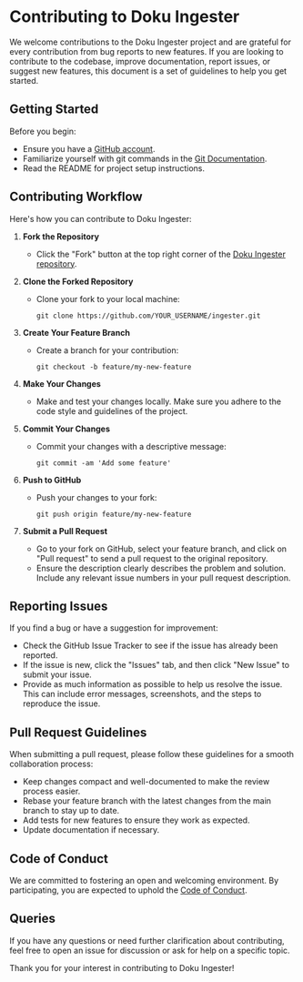 # Contributing to Doku Ingester

We welcome contributions to the Doku Ingester project and are grateful for every contribution from bug reports to new features. If you are looking to contribute to the codebase, improve documentation, report issues, or suggest new features, this document is a set of guidelines to help you get started.

## Getting Started

Before you begin:
- Ensure you have a [GitHub account](https://github.com/join).
- Familiarize yourself with git commands in the [Git Documentation](https://git-scm.com/documentation).
- Read the README for project setup instructions.

## Contributing Workflow

Here's how you can contribute to Doku Ingester:

1. **Fork the Repository**
   - Click the "Fork" button at the top right corner of the [Doku Ingester repository](https://github.com/dokulabs/ingester).

2. **Clone the Forked Repository**
   - Clone your fork to your local machine:

     ```
     git clone https://github.com/YOUR_USERNAME/ingester.git
     ```

3. **Create Your Feature Branch**
   - Create a branch for your contribution:

     ```
     git checkout -b feature/my-new-feature
     ```

4. **Make Your Changes**
   - Make and test your changes locally. Make sure you adhere to the code style and guidelines of the project.

5. **Commit Your Changes**
   - Commit your changes with a descriptive message:

     ```
     git commit -am 'Add some feature'
     ```

6. **Push to GitHub**
   - Push your changes to your fork:

     ```
     git push origin feature/my-new-feature
     ```

7. **Submit a Pull Request**
   - Go to your fork on GitHub, select your feature branch, and click on "Pull request" to send a pull request to the original repository.
   - Ensure the description clearly describes the problem and solution. Include any relevant issue numbers in your pull request description.

## Reporting Issues

If you find a bug or have a suggestion for improvement:
- Check the GitHub Issue Tracker to see if the issue has already been reported.
- If the issue is new, click the "Issues" tab, and then click "New Issue" to submit your issue.
- Provide as much information as possible to help us resolve the issue. This can include error messages, screenshots, and the steps to reproduce the issue.

## Pull Request Guidelines

When submitting a pull request, please follow these guidelines for a smooth collaboration process:
- Keep changes compact and well-documented to make the review process easier.
- Rebase your feature branch with the latest changes from the main branch to stay up to date.
- Add tests for new features to ensure they work as expected.
- Update documentation if necessary.

## Code of Conduct

We are committed to fostering an open and welcoming environment. By participating, you are expected to uphold the [Code of Conduct](CODE_OF_CONDUCT.md).

## Queries

If you have any questions or need further clarification about contributing, feel free to open an issue for discussion or ask for help on a specific topic.

Thank you for your interest in contributing to Doku Ingester!